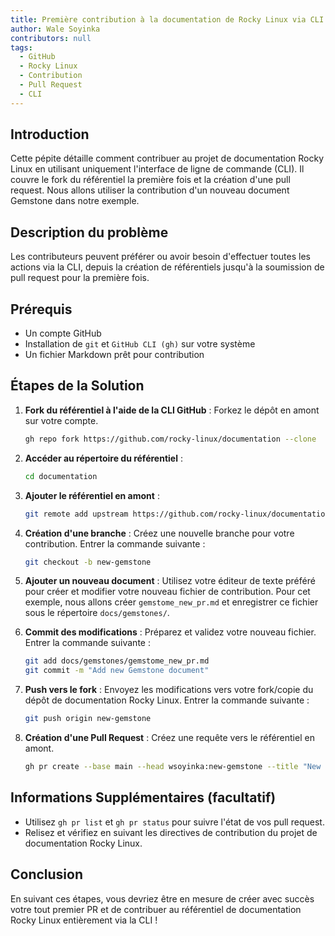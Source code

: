 ```yaml
---
title: Première contribution à la documentation de Rocky Linux via CLI
author: Wale Soyinka
contributors: null
tags:
  - GitHub
  - Rocky Linux
  - Contribution
  - Pull Request
  - CLI
---
```


## Introduction

Cette pépite détaille comment contribuer au projet de documentation Rocky Linux en utilisant uniquement l'interface de ligne de commande (CLI). Il couvre le fork du référentiel la première fois et la création d'une pull request.
Nous allons utiliser la contribution d'un nouveau document Gemstone dans notre exemple.

## Description du problème

Les contributeurs peuvent préférer ou avoir besoin d'effectuer toutes les actions via la CLI, depuis la création de référentiels jusqu'à la soumission de pull request pour la première fois.

## Prérequis

- Un compte GitHub
- Installation de `git` et `GitHub CLI (gh)` sur votre système
- Un fichier Markdown prêt pour contribution

## Étapes de la Solution

1. **Fork du référentiel à l'aide de la CLI GitHub** :
   Forkez le dépôt en amont sur votre compte.

   ```bash
   gh repo fork https://github.com/rocky-linux/documentation --clone
   ```

2. **Accéder au répertoire du référentiel** :

   ```bash
   cd documentation
   ```

3. **Ajouter le référentiel en amont** :

   ```bash
   git remote add upstream https://github.com/rocky-linux/documentation.git
   ```

4. **Création d'une branche** :
   Créez une nouvelle branche pour votre contribution. Entrer la commande suivante :

   ```bash
   git checkout -b new-gemstone
   ```

5. **Ajouter un nouveau document** :
   Utilisez votre éditeur de texte préféré pour créer et modifier votre nouveau fichier de contribution.
   Pour cet exemple, nous allons créer `gemstome_new_pr.md` et enregistrer ce fichier sous le répertoire `docs/gemstones/`.

6. **Commit des modifications** :
   Préparez et validez votre nouveau fichier. Entrer la commande suivante :

   ```bash
   git add docs/gemstones/gemstome_new_pr.md
   git commit -m "Add new Gemstone document"
   ```

7. **Push vers le fork** :
   Envoyez les modifications vers votre fork/copie du dépôt de documentation Rocky Linux. Entrer la commande suivante :

   ```bash
   git push origin new-gemstone
   ```

8. **Création d'une Pull Request** :
   Créez une requête vers le référentiel en amont.

   ```bash
   gh pr create --base main --head wsoyinka:new-gemstone --title "New Gemstone: Creating PRs via CLI" --body "Guide on how to contribute to documentation using CLI"
   ```

## Informations Supplémentaires (facultatif)

- Utilisez `gh pr list` et `gh pr status` pour suivre l'état de vos pull request.
- Relisez et vérifiez en suivant les directives de contribution du projet de documentation Rocky Linux.

## Conclusion

En suivant ces étapes, vous devriez être en mesure de créer avec succès votre tout premier PR et de contribuer au référentiel de documentation Rocky Linux entièrement via la CLI !
